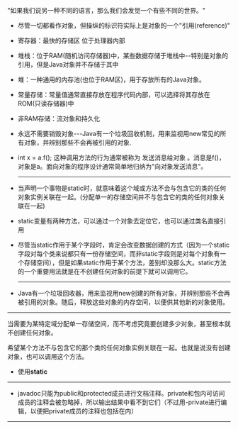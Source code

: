 "如果我们说另一种不同的语言，那么我们会发觉一个有些不同的世界。"

* 尽管一切都看作对象，但操纵的标识符实际上是对象的一个"引用(reference)"

* 寄存器：最快的存储区 位于处理器内部

* 堆栈：位于RAM(随机访问存储器)中，某些数据存储于堆栈中--特别是对象的引用，但是Java对象并不存储于其中

* 堆：一种通用的内存池(也位于RAM区)，用于存放所有的Java对象。

* 常量存储：常量值通常直接存放在程序代码内部，可以选择将其存放在ROM(只读存储器)中

* 非RAM存储：流对象和持久化

* 永远不需要销毁对象---Java有一个垃圾回收机制，用来监视用new常见的所有对象，并辨别那些不会再被引用的对象.

* int x = a.f(); 这种调用方法的行为通常被称为 发送消息给对象 。消息是f()，对象是a。面向对象的程序设计通常简单地归纳为"向对象发送消息"。

  ---

* 当声明一个事物是static时，就意味着这个域或方法不会与包含它的类的任何对象实例关联在一起。(分配单一的存储空间并不与包含它的类的任何对象关联在一起)

* static变量有两种方法，可以通过一个对象去定位它，也可以通过类名直接引用

* 尽管当static作用于某个字段时，肯定会改变数据创建的方式（因为一个static字段对每个类来说都只有一份存储空间，而非static字段则是对每个对象有一个存储空间），但是如果static作用于某个方法，差别却没那么大。static方法的一个重要用法就是在不创建任何对象的前提下就可以调用它。

  ----

* Java有一个垃圾回收器，用来监视用new创建的所有对象，并辨别那些不会再被引用的对象。随后，释放这些对象的内存空间，以便供其他新的对象使用。

---

​	当需要为某特定域分配单一存储空间，而不考虑究竟要创建多少对象，甚至根本就不创建任何对象。

​	希望某个方法不与包含它的那个类的任何对象实例关联在一起。也就是说没有创建对象，也可以调用这个方法。

* 使用**static**

---

* javadoc只能为public和protected成员进行文档注释。private和包内可访问成员的注释会被忽略掉，所以输出结果中看不到它们（不过用-private进行编辑，以便把private成员的注释也包括在内）

---



